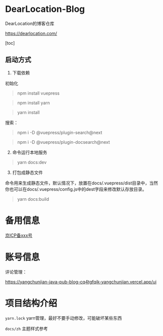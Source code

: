 # DearLocation-Blog

DearLocation的博客仓库

<https://dearlocation.com/>

[toc]

## 启动方式


1. 下载依赖

初始化

> npm install vuepress

> npm install yarn

> yarn install

搜索：

> npm i -D @vuepress/plugin-search@next

> npm i -D @vuepress/plugin-docsearch@next

2. 命令运行本地服务

> yarn docs:dev


3. 打包成静态文件

命令用来生成静态文件，默认情况下，放置在docs/.vuepress/dist目录中，当然你也可以在docs/.vuepress/config.js中的dest字段来修改默认存放目录。

> yarn docs:build



# 备用信息

<a href='https://beian.miit.gov.cn/'>京ICP备xxx号</a>


# 账号信息

评论管理：

https://yangchunjian-java-pub-blog-cq4tgfqik-yangchunjian.vercel.app/ui


# 项目结构介绍


`yarn.lock` yarn管理，最好不要手动修改，可能破坏某些东西

`docs/zh` 主题样式参考




